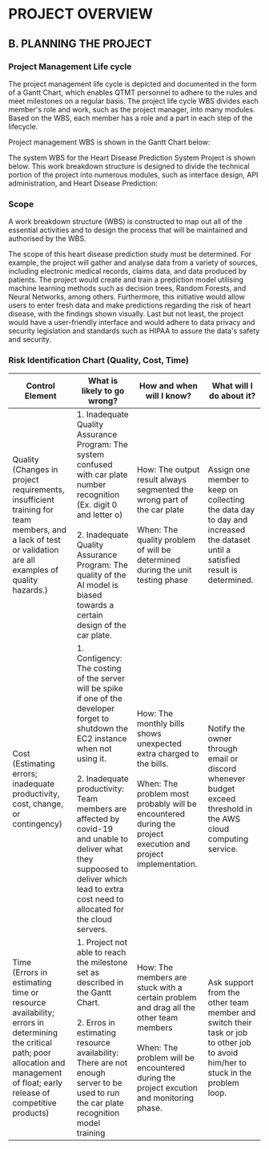# PROJECT OVERVIEW
## B. PLANNING THE PROJECT

### Project Management Life cycle

The project management life cycle is depicted and documented in the form of a Gantt Chart, which enables QTMT personnel to adhere to the rules and meet milestones on a regular basis. The project life cycle WBS divides each member's role and work, such as the project manager, into many modules. Based on the WBS, each member has a role and a part in each step of the lifecycle.

Project management WBS is shown in the Gantt Chart below:


The system WBS for the Heart Disease Prediction System Project is shown below. This work breakdown structure is designed to divide the technical portion of the project into numerous modules, such as interface design, API administration, and Heart Disease Prediction:


### Scope
A work breakdown structure (WBS) is constructed to map out all of the essential activities and to design the process that will be maintained and authorised by the WBS.

The scope of this heart disease prediction study must be determined. For example, the project will gather and analyse data from a variety of sources, including electronic medical records, claims data, and data produced by patients. The project would create and train a prediction model utilising machine learning methods such as decision trees, Random Forests, and Neural Networks, among others. Furthermore, this initiative would allow users to enter fresh data and make predictions regarding the risk of heart disease, with the findings shown visually. Last but not least, the project would have a user-friendly interface and would adhere to data privacy and security legislation and standards such as HIPAA to assure the data's safety and security.

### Risk Identification Chart (Quality, Cost, Time)

| Control Element | What is likely to go wrong? | How and when will I know? | What will I do about it? |
|-----|----|-------|-----|
|Quality <br> (Changes in project requirements, insufficient training for team members, and a lack of test or validation are all examples of quality hazards.)|1. Inadequate Quality Assurance Program: The system confused with car plate number recognition <br> (Ex. digit 0 and letter o) <br><br> 2. Inadequate Quality Assurance Program: The quality of the AI model is biased towards a certain design of the car plate.  |How: The output result always segmented the wrong part of the car plate <br> <br> When: The quality problem of will be determined during the unit testing phase|Assign one member to keep on collecting the data day to day and increased the dataset until a satisfied result is determined.|
|Cost <br> (Estimating errors; inadequate productivity, cost, change, or contingency)|1. Contigency: The costing of the server will be spike if one of the developer forget to shutdown the EC2 instance when not using it. <br><br> 2. Inadequate productivity: Team members are affected by covid-19 and unable to deliver what they suppoosed to deliver which lead to extra cost need to allocated for the cloud servers. |How: The monthly bills shows unexpected extra charged to the bills.<br><br>When: The problem most probably will be encountered during the project execution and project implementation.|Notify the owner through email or discord whenever budget exceed threshold in the AWS cloud computing service.
|Time <br> (Errors in estimating time or resource availability; errors in determining the critical path; poor allocation and management of float; early release of competitive products) | 1. Project not able to reach the milestone set  as described in the Gantt Chart. <br><br> 2. Erros in estimating resource availability: There are not enough server to be used to run the car plate recognition model training  |How: The members are stuck with a certain problem and drag all the other team members <br><br> When: The problem will be encountered during the project excution and monitoring phase.| Ask support from the other team member and switch their task or job to other job to avoid him/her to stuck in the problem loop.|
